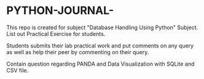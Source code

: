 # PYTHON-JOURNAL-
This repo is created for subject "Database Handling Using Python" Subject. List out Practical Exercise for students.

Students submits their lab practical work and put comments on any query as well as help their peer by commenting on their query.

Contain question regarding PANDA and Data Visualization with SQLite and CSV file.


